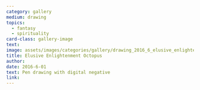 ```yaml
---
category: gallery
medium: drawing
topics:
  - fantasy
  - spirituality
card-class: gallery-image
text:
image: assets/images/categories/gallery/drawing_2016_6_elusive_enlightenment_octopus_mirror_resized.jpg
title: Elusive Enlightenment Octopus
author:
date: 2016-6-01
text: Pen drawing with digital negative
link:
---
```

